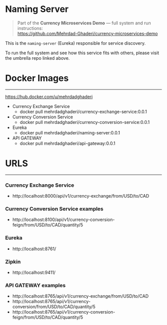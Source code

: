 # Naming Server
> Part of the **Currency Microservices Demo** — full system and run instructions:  
> https://github.com/Mehrdad-Ghaderi/currency-microservices-demo

This is the `naming-server` (Eureka) responsible for service discovery.

To run the full system and see how this service fits with others, please visit the umbrella repo linked above.



# Docker Images

---

https://hub.docker.com/u/mehrdadghaderi
- Currency Exchange Service
  - docker pull mehrdadghaderi/currency-exchange-service:0.0.1
- Currency Conversion Service
  - docker pull mehrdadghaderi/currency-conversion-service:0.0.1
- Eureka
  - docker pull mehrdadghaderi/naming-server:0.0.1
- API GATEWAY
  - docker pull mehrdadghaderi/api-gateway:0.0.1


# URLS

---
### Currency Exchange Service
- http://localhost:8000/api/v1/currency-exchange/from/USD/to/CAD

### Currency Conversion Service examples

[//]: # (- http://localhost:8100/api/v1/currency-conversion/from/USD/to/CAD/quantity/5)
- http://localhost:8100/api/v1/currency-conversion-feign/from/USD/to/CAD/quantity/5

### Eureka
- http://localhost:8761/

### Zipkin
- http://localhost:9411/

### API GATEWAY examples

- http://localhost:8765/api/v1/currency-exchange/from/USD/to/CAD
- http://localhost:8765/api/v1/currency-conversion/from/USD/to/CAD/quantity/5
- http://localhost:8765/api/v1/currency-conversion-feign/from/USD/to/CAD/quantity/5

